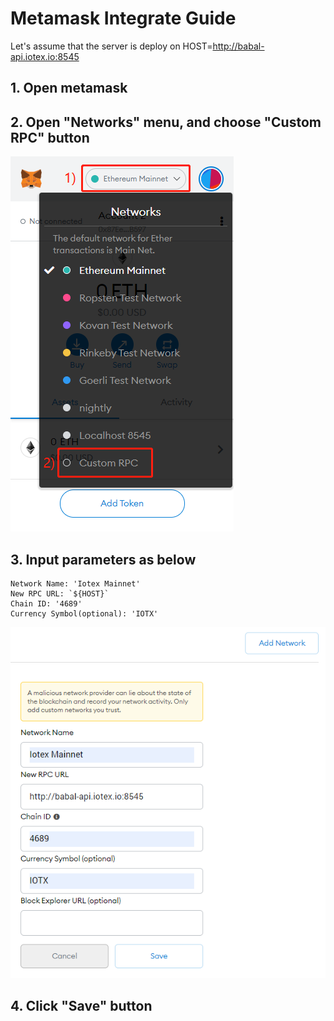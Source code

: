 # Metamask Integrate Guide

Let's assume that the server is deploy on HOST=http://babal-api.iotex.io:8545

## 1. Open metamask
## 2. Open "Networks" menu, and choose "Custom RPC" button
![avatar](./doc/metamask-network.png)
## 3. Input parameters as below
```
Network Name: 'Iotex Mainnet'
New RPC URL: `${HOST}`
Chain ID: '4689'
Currency Symbol(optional): 'IOTX'
```

![avatar](./doc/metamask-add.png)

## 4. Click "Save" button
